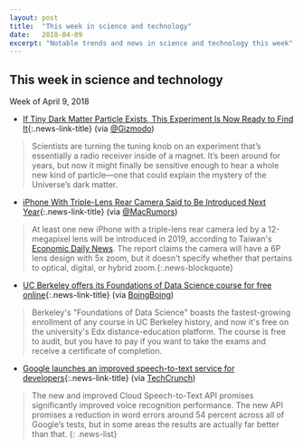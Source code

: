 ```yaml
---
layout: post
title:  "This week in science and technology"
date:   2018-04-09
excerpt: "Notable trends and news in science and technology this week"
---
```


## This week in science and technology

Week of April 9, 2018

* [If Tiny Dark Matter Particle Exists, This Experiment Is Now Ready to Find It](https://gizmodo.com/if-tiny-dark-matter-particle-exists-this-experiment-is-1825105012){:.news-link-title} (via [@Gizmodo](https://twitter.com/gizmodo))
> Scientists are turning the tuning knob on an experiment that’s essentially a radio receiver inside of a magnet. It’s been around for years, but now it might finally be sensitive enough to hear a whole new kind of particle—one that could explain the mystery of the Universe’s dark matter.

* [iPhone With Triple-Lens Rear Camera Said to Be Introduced Next Year](https://www.macrumors.com/2018/04/09/iphone-triple-lens-rear-camera-2019-rumor/){:.news-link-title} (via [@MacRumors](https://twitter.com/MacRumors))
> At least one new iPhone with a triple-lens rear camera led by a 12-megapixel lens will be introduced in 2019, according to Taiwan's [Economic Daily News](https://money.udn.com/money/story/5612/3076153). The report claims the camera will have a 6P lens design with 5x zoom, but it doesn't specify whether that pertains to optical, digital, or hybrid zoom.{:.news-blockquote}

* [UC Berkeley offers its Foundations of Data Science course for free online](https://boingboing.net/2018/04/09/massively-open-big-data.html){:.news-link-title} (via [BoingBoing](https://boingboing.net/))
> Berkeley's "Foundations of Data Science" boasts the fastest-growing enrollment of any course in UC Berkeley history, and now it's free on the university's Edx distance-education platform. The course is free to audit, but you have to pay if you want to take the exams and receive a certificate of completion.

* [Google launches an improved speech-to-text service for developers](https://techcrunch.com/2018/04/09/google-launches-an-improved-speech-to-text-service-for-developers/){:.news-link-title} (via [TechCrunch](https://techcrunch.com/))
> The new and improved Cloud Speech-to-Text API promises significantly improved voice recognition performance. The new API promises a reduction in word errors around 54 percent across all of Google’s tests, but in some areas the results are actually far better than that.
{: .news-list}
